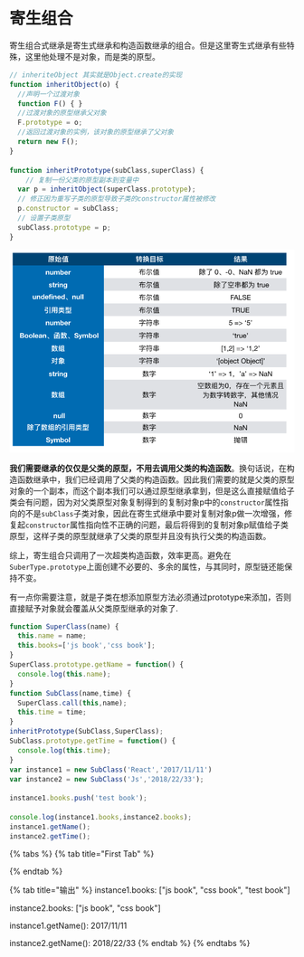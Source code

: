 # 寄生组合

寄生组合式继承是寄生式继承和构造函数继承的组合。但是这里寄生式继承有些特殊，这里他处理不是对象，而是类的原型。

```javascript
// inheriteObject 其实就是Object.create的实现
function inheritObject(o) {
  //声明一个过渡对象
  function F() { }
  //过渡对象的原型继承父对象
  F.prototype = o;
  //返回过渡对象的实例，该对象的原型继承了父对象
  return new F();
}

function inheritPrototype(subClass,superClass) {
    // 复制一份父类的原型副本到变量中
  var p = inheritObject(superClass.prototype);
  // 修正因为重写子类的原型导致子类的constructor属性被修改
  p.constructor = subClass;
  // 设置子类原型
  subClass.prototype = p;
}
```

![&#x5BC4;&#x751F;&#x7EC4;&#x5408;&#x7EE7;&#x627F;&#x56FE;&#x793A;](../../.gitbook/assets/image%20%2830%29.png)

**我们需要继承的仅仅是父类的原型，不用去调用父类的构造函数**。换句话说，在构造函数继承中，我们已经调用了父类的构造函数。因此我们需要的就是父类的原型对象的一个副本，而这个副本我们可以通过原型继承拿到，但是这么直接赋值给子类会有问题，因为对父类原型对象复制得到的复制对象p中的`constructor`属性指向的不是`subClass`子类对象，因此在寄生式继承中要对复制对象p做一次增强，修复起`constructor`属性指向性不正确的问题，最后将得到的复制对象p赋值给子类原型，这样子类的原型就继承了父类的原型并且没有执行父类的构造函数。

综上，寄生组合只调用了一次超类构造函数，效率更高。避免在`SuberType.prototype`上面创建不必要的、多余的属性，与其同时，原型链还能保持不变。

有一点你需要注意，就是子类在想添加原型方法必须通过prototype来添加，否则直接赋予对象就会覆盖从父类原型继承的对象了.

```javascript
function SuperClass(name) {
  this.name = name;
  this.books=['js book','css book'];
}
SuperClass.prototype.getName = function() {
  console.log(this.name);
}
function SubClass(name,time) {
  SuperClass.call(this,name);
  this.time = time;
}
inheritPrototype(SubClass,SuperClass);
SubClass.prototype.getTime = function() {
  console.log(this.time);
}
var instance1 = new SubClass('React','2017/11/11')
var instance2 = new SubClass('Js','2018/22/33');

instance1.books.push('test book');

console.log(instance1.books,instance2.books);
instance1.getName();
instance2.getTime();
```

{% tabs %}
{% tab title="First Tab" %}

{% endtab %}

{% tab title="输出" %}
instance1.books: \["js book", "css book", "test book"\]

instance2.books: \["js book", "css book"\]

instance1.getName\(\): 2017/11/11

instance2.getName\(\): 2018/22/33
{% endtab %}
{% endtabs %}







